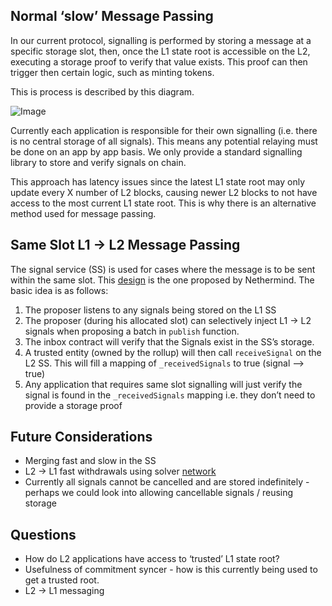 ## Normal ‘slow’ Message Passing

In our current protocol, signalling is performed by storing a message at a specific storage slot, then, once the L1 state root is accessible on the L2, executing a storage proof to verify that value exists. This proof can then trigger then certain logic, such as minting tokens.

This is process is described by this diagram.

![Image](https://github.com/user-attachments/assets/5c27c6bc-cdd5-4964-8245-f5ae3f5b0272)

Currently each application is responsible for their own signalling (i.e. there is no central storage of all signals). This means any potential relaying must be done on an app by app basis. We only provide a standard signalling library to store and verify signals on chain.

This approach has latency issues since the latest L1 state root may only update every X number of L2 blocks, causing newer L2 blocks to not have access to the most current L1 state root. This is why there is an alternative method used for message passing.

## Same Slot L1 → L2 Message Passing

The signal service (SS) is used for cases where the message is to be sent within the same slot. This [design](https://ethresear.ch/t/same-slot-l1-l2-message-passing/21186) is the one proposed by Nethermind. The basic idea is as follows:

1. The proposer listens to any signals being stored on the L1 SS
2. The proposer (during his allocated slot) can selectively inject L1 → L2 signals when proposing a batch in `publish` function.
3. The inbox contract will verify that the Signals exist in the SS’s storage.
4. A trusted entity (owned by the rollup) will then call `receiveSignal` on the L2 SS. This will fill a mapping of `_receivedSignals` to true (signal —> true)
5. Any application that requires same slot signalling will just verify the signal is found in the `_receivedSignals` mapping i.e. they don’t need to provide a storage proof

## Future Considerations

- Merging fast and slow in the SS
- L2 → L1 fast withdrawals using solver [network](https://ethresear.ch/t/fast-and-slow-l2-l1-withdrawals/21161)
- Currently all signals cannot be cancelled and are stored indefinitely - perhaps we could look into allowing cancellable signals / reusing storage

## Questions

- How do L2 applications have access to ‘trusted’ L1 state root?
- Usefulness of commitment syncer - how is this currently being used to get a trusted root.
- L2 → L1 messaging
